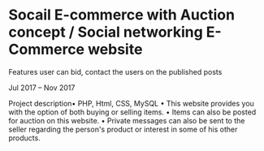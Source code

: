 # Socail E-commerce with Auction concept / Social networking E-Commerce website

Features user can bid, contact the users on the published posts

Jul 2017 – Nov 2017

Project description• PHP, Html, CSS, MySQL
• This website provides you with the option of both buying or selling items.
• Items can also be posted for auction on this website.
• Private messages can also be sent to the seller regarding the person's product or interest in some of his other products.
